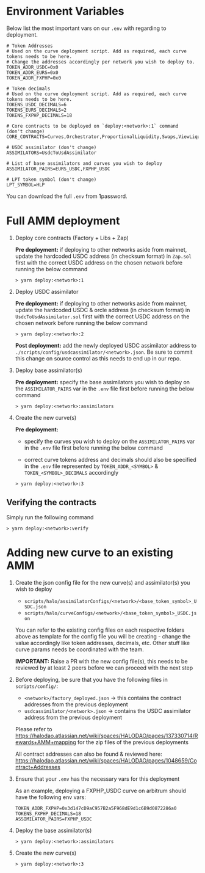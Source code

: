 # Environment Variables

Below list the most important vars on our `.env` with regarding to deployment.

```
# Token Addresses
# Used on the curve deployment script. Add as required, each curve tokens needs to be here.
# Change the addresses accordingly per network you wish to deploy to.
TOKEN_ADDR_USDC=0x0
TOKEN_ADDR_EURS=0x0
TOKEN_ADDR_FXPHP=0x0

# Token decimals
# Used on the curve deployment script. Add as required, each curve tokens needs to be here.
TOKENS_USDC_DECIMALS=6
TOKENS_EURS_DECIMALS=2
TOKENS_FXPHP_DECIMALS=18

# Core contracts to be deployed on `deploy:<network>:1` command  (don't change)
CORE_CONTRACTS=Curves,Orchestrator,ProportionalLiquidity,Swaps,ViewLiquidity,Zap

# USDC assimilator (don't change)
ASSIMILATORS=UsdcToUsdAssimilator

# List of base assimilators and curves you wish to deploy
ASSIMILATOR_PAIRS=EURS_USDC,FXPHP_USDC

# LPT token symbol (don't change)
LPT_SYMBOL=HLP
```

You can download the full `.env` from 1password.

# Full AMM deployment

1. Deploy core contracts (Factory + Libs + Zap)

    **Pre deployment:** if deploying to other networks aside from mainnet, update the hardcoded USDC address (in checksum format) in `Zap.sol` first with the correct USDC address on the chosen network before running the below command

    ```
    > yarn deploy:<network>:1
    ```

2. Deploy USDC assimilator

    **Pre deployment:** if deploying to other networks aside from mainnet, update the hardcoded USDC & orcle address (in checksum format) in `UsdcToUsdAssimilator.sol` first with the correct USDC address on the chosen network before running the below command

    ```
    > yarn deploy:<network>:2
    ```

    **Post deployment:** add the newly deployed USDC assimilator address to `./scripts/config/usdcassimilator/<network>.json`. Be sure to commit this change on source control as this needs to end up in our repo.

2. Deploy base assimilator(s)

    **Pre deployment:** specify the base assimilators you wish to deploy on the `ASSIMILATOR_PAIRS` var in the `.env` file first before running the below command

    ```
    > yarn deploy:<network>:assimilators
    ```

3. Create the new curve(s)

    **Pre deployment:**
    
    - specify the curves you wish to deploy on the `ASSIMILATOR_PAIRS` var in the `.env` file first before running the below command

    - correct curve tokens address and decimals should also be specified in the `.env` file represented by `TOKEN_ADDR_<SYMBOL>` & `TOKEN_<SYMBOL>_DECIMALS` accordingly

    ```
    > yarn deploy:<network>:3
    ```

## Verifying the contracts

Simply run the following command

```
> yarn deploy:<network>:verify
```

# Adding new curve to an existing AMM

1. Create the json config file for the new curve(s) and assimilator(s) you wish to deploy

    - `scripts/halo/assimilatorConfigs/<network>/<base_token_symbol>_USDC.json`
    - `scripts/halo/curveConfigs/<network>/<base_token_symbol>_USDC.json`

    You can refer to the existing config files on each respective folders above as template for the config file you will be creating - change the value accordingly like token addresses, decimals, etc. Other stuff like curve params needs be coordinated with the team.

    **IMPORTANT:** Raise a PR with the new config file(s), this needs to be reviewed by at least 2 peers before we can proceed with the next step

2. Before deploying, be sure that you have the following files in `scripts/config/`:

    - `<network>/factory_deployed.json` -> this contains the contract addresses from the previous deployment
    - `usdcassimilator/<network>.json` -> contains the USDC assimilator address from the previous deployment

    Please refer to https://halodao.atlassian.net/wiki/spaces/HALODAO/pages/137330714/Rewards+AMM+mapping for the zip files of the previous deployments

    All contract addresses can also be found & reviewed here: https://halodao.atlassian.net/wiki/spaces/HALODAO/pages/1048659/Contract+Addresses

3. Ensure that your `.env` has the necessary vars for this deployment

    As an example, deploying a FXPHP_USDC curve on arbitrum should have the following env vars:

    ```
    TOKEN_ADDR_FXPHP=0x3d147cD9aC957B2a5F968dE9d1c6B9d0872286a0
    TOKENS_FXPHP_DECIMALS=18
    ASSIMILATOR_PAIRS=FXPHP_USDC
    ```

3. Deploy the base assimilator(s)

   ```
   > yarn deploy:<network>:assimilators
   ```

4. Create the new curve(s)

   ```
   > yarn deploy:<network>:3
   ```

